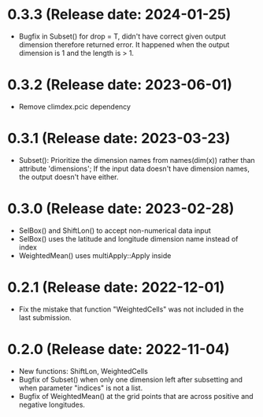 # 0.3.3 (Release date: 2024-01-25)
- Bugfix in Subset() for drop = T, didn't have correct given output dimension therefore returned error. It happened when the output dimension is 1 and the length is > 1.

# 0.3.2 (Release date: 2023-06-01)
- Remove climdex.pcic dependency

# 0.3.1 (Release date: 2023-03-23)
- Subset(): Prioritize the dimension names from names(dim(x)) rather than attribute 'dimensions'; If the input data doesn't have dimension names, the output doesn't have either.

# 0.3.0 (Release date: 2023-02-28)
- SelBox() and ShiftLon() to accept non-numerical data input  
- SelBox() uses the latitude and longitude dimension name instead of index  
- WeightedMean() uses multiApply::Apply inside  

# 0.2.1 (Release date: 2022-12-01)
- Fix the mistake that function "WeightedCells" was not included in the last submission.  

# 0.2.0 (Release date: 2022-11-04)
- New functions: ShiftLon, WeightedCells  
- Bugfix of Subset() when only one dimension left after subsetting and when 
parameter "indices" is not a list.
- Bugfix of WeightedMean() at the grid points that are across positive and
negative longitudes.


